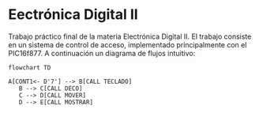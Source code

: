 # Eectrónica Digital II
Trabajo práctico final de la materia Electrónica Digital II.
El trabajo consiste en un sistema de control de acceso, implementado principalmente con el PIC16f877.
A continuación un diagrama de flujos intuitivo:

 ```mermaid
flowchart TD

A[CONT1<- D'7'] --> B[CALL TECLADO]
    B --> C[CALL DECO]
    C --> D[CALL MOVER]
    D --> E[CALL MOSTRAR]
 ```
 

